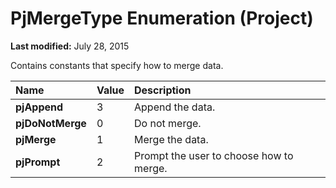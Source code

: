
# PjMergeType Enumeration (Project)

 **Last modified:** July 28, 2015

Contains constants that specify how to merge data.


|**Name**|**Value**|**Description**|
|:-----|:-----|:-----|
| **pjAppend**|3|Append the data.|
| **pjDoNotMerge**|0|Do not merge.|
| **pjMerge**|1|Merge the data.|
| **pjPrompt**|2|Prompt the user to choose how to merge.|
